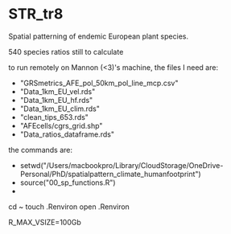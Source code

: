 # STR_tr8
Spatial patterning of endemic European plant species.

540 species ratios still to calculate

to run remotely on Mannon (<3)'s machine, the files I need are:

- "GRSmetrics_AFE_pol_50km_pol_line_mcp.csv"
- "Data_1km_EU_vel.rds"
- "Data_1km_EU_hf.rds"
- "Data_1km_EU_clim.rds"
- "clean_tips_653.rds"
- "AFEcells/cgrs_grid.shp"
- "Data_ratios_dataframe.rds"

the commands are:
- setwd("/Users/macbookpro/Library/CloudStorage/OneDrive-Personal/PhD/spatialpattern_climate_humanfootprint")
-  source("00_sp_functions.R")
-  

cd ~
touch .Renviron
open .Renviron

R_MAX_VSIZE=100Gb 
